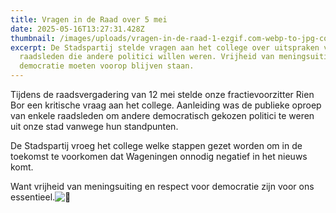 ```yaml
---
title: Vragen in de Raad over 5 mei
date: 2025-05-16T13:27:31.428Z
thumbnail: /images/uploads/vragen-in-de-raad-1-ezgif.com-webp-to-jpg-converter.jpg
excerpt: De Stadspartij stelde vragen aan het college over uitspraken van
  raadsleden die andere politici willen weren. Vrijheid van meningsuiting en
  democratie moeten voorop blijven staan.
---
```

<!--StartFragment-->

Tijdens de raadsvergadering van 12 mei stelde onze fractievoorzitter Rien Bor een kritische vraag aan het college. Aanleiding was de publieke oproep van enkele raadsleden om andere democratisch gekozen politici te weren uit onze stad vanwege hun standpunten.

De Stadspartij vroeg het college welke stappen gezet worden om in de toekomst te voorkomen dat Wageningen onnodig negatief in het nieuws komt.

Want vrijheid van meningsuiting en respect voor democratie zijn voor ons essentieel.![💙](https://s.w.org/images/core/emoji/16.0.1/svg/1f499.svg)

<!--EndFragment-->